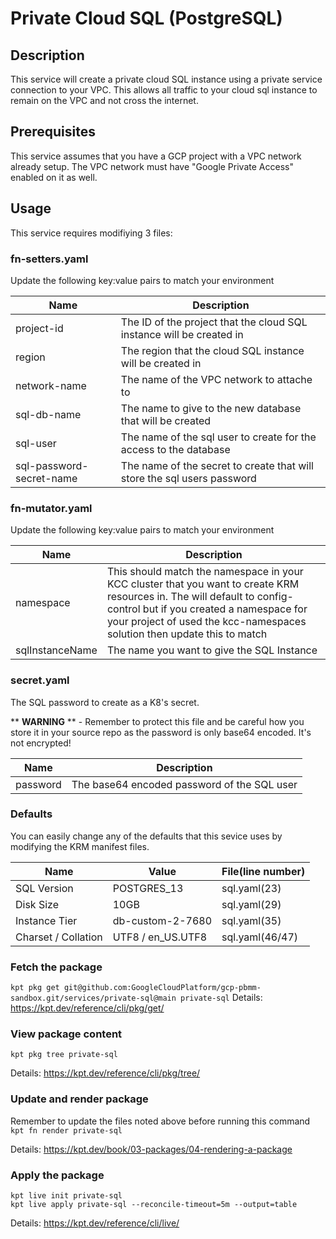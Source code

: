 # Private Cloud SQL (PostgreSQL)

## Description
This service will create a private cloud SQL instance using a private service connection to your VPC. This allows all traffic to your cloud sql instance to remain on the VPC and not cross the internet.

## Prerequisites
This service assumes that you have a GCP project with a VPC network already setup. The VPC network must have "Google Private Access" enabled on it as well.

## Usage
This service requires modifiying 3 files:

### **fn-setters.yaml**
Update the following key:value pairs to match your environment

| Name | Description |
| --- | --- |
| project-id | The ID of the project that the cloud SQL instance will be created in |
| region | The region that the cloud SQL instance will be created in |
| network-name | The name of the VPC network to attache to |
| sql-db-name | The name to give to the new database that will be created |
| sql-user | The name of the sql user to create for the access to the database |
| sql-password-secret-name | The name of the secret to create that will store the sql users password |

### **fn-mutator.yaml**
Update the following key:value pairs to match your environment

| Name | Description |
| --- | --- |
| namespace | This should match the namespace in your KCC cluster that you want to create KRM resources in. The will default to config-control but if you created a namespace for your project of used the kcc-namespaces solution then update this to match |
| sqlInstanceName | The name you want to give the SQL Instance |

### **secret.yaml**
The SQL password to create as a K8's secret.

** **WARNING** ** - Remember to protect this file and be careful how you store it in your source repo as the password is only base64 encoded. It's not encrypted!

| Name | Description |
| --- | --- |
| password | The base64 encoded password of the SQL user |

### **Defaults**

You can easily change any of the defaults that this sevice uses by modifying the KRM manifest files.

| Name | Value | File(line number) |
| --- | --- | --- |
| SQL Version | POSTGRES_13 | sql.yaml(23) |
| Disk Size | 10GB | sql.yaml(29) |
| Instance Tier |  db-custom-2-7680 | sql.yaml(35) |
| Charset / Collation | UTF8 / en_US.UTF8 | sql.yaml(46/47) |

### **Fetch the package**
`kpt pkg get git@github.com:GoogleCloudPlatform/gcp-pbmm-sandbox.git/services/private-sql@main private-sql`
Details: https://kpt.dev/reference/cli/pkg/get/

### **View package content**
`kpt pkg tree private-sql`

Details: https://kpt.dev/reference/cli/pkg/tree/

### **Update and render package**
Remember to update the files noted above before running this command
`kpt fn render private-sql`

Details: https://kpt.dev/book/03-packages/04-rendering-a-package

### **Apply the package**
```
kpt live init private-sql
kpt live apply private-sql --reconcile-timeout=5m --output=table
```
Details: https://kpt.dev/reference/cli/live/